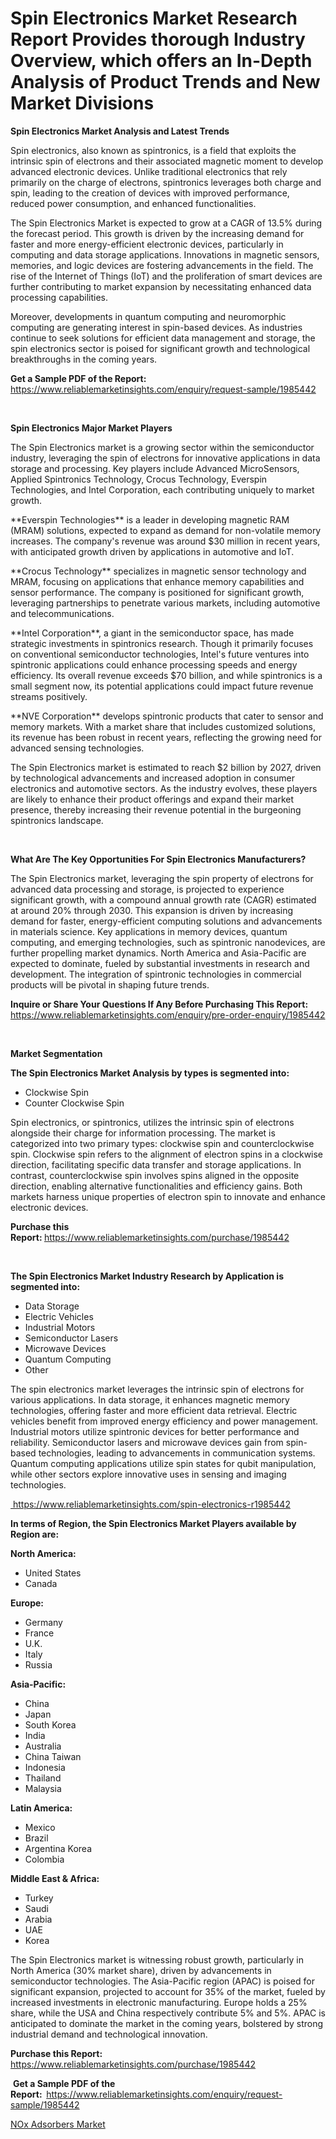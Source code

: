 <p><h1>Spin Electronics Market Research Report Provides thorough Industry Overview, which offers an In-Depth Analysis of Product Trends and New Market Divisions</h1></p><p><strong>Spin Electronics Market Analysis and Latest Trends</strong></p>
<p><p>Spin electronics, also known as spintronics, is a field that exploits the intrinsic spin of electrons and their associated magnetic moment to develop advanced electronic devices. Unlike traditional electronics that rely primarily on the charge of electrons, spintronics leverages both charge and spin, leading to the creation of devices with improved performance, reduced power consumption, and enhanced functionalities.</p><p>The Spin Electronics Market is expected to grow at a CAGR of 13.5% during the forecast period. This growth is driven by the increasing demand for faster and more energy-efficient electronic devices, particularly in computing and data storage applications. Innovations in magnetic sensors, memories, and logic devices are fostering advancements in the field. The rise of the Internet of Things (IoT) and the proliferation of smart devices are further contributing to market expansion by necessitating enhanced data processing capabilities.</p><p>Moreover, developments in quantum computing and neuromorphic computing are generating interest in spin-based devices. As industries continue to seek solutions for efficient data management and storage, the spin electronics sector is poised for significant growth and technological breakthroughs in the coming years.</p></p>
<p><strong>Get a Sample PDF of the Report:&nbsp;</strong> <a href="https://www.reliablemarketinsights.com/enquiry/request-sample/1985442?utm_campaign=2535&utm_medium=2&utm_source=Github&utm_content=ia&utm_term=10042025&utm_id=spin-electronics">https://www.reliablemarketinsights.com/enquiry/request-sample/1985442</a></p>
<p>&nbsp;</p>
<p><strong>Spin Electronics Major Market Players</strong></p>
<p><p>The Spin Electronics market is a growing sector within the semiconductor industry, leveraging the spin of electrons for innovative applications in data storage and processing. Key players include Advanced MicroSensors, Applied Spintronics Technology, Crocus Technology, Everspin Technologies, and Intel Corporation, each contributing uniquely to market growth.</p><p>**Everspin Technologies** is a leader in developing magnetic RAM (MRAM) solutions, expected to expand as demand for non-volatile memory increases. The company's revenue was around $30 million in recent years, with anticipated growth driven by applications in automotive and IoT.</p><p>**Crocus Technology** specializes in magnetic sensor technology and MRAM, focusing on applications that enhance memory capabilities and sensor performance. The company is positioned for significant growth, leveraging partnerships to penetrate various markets, including automotive and telecommunications.</p><p>**Intel Corporation**, a giant in the semiconductor space, has made strategic investments in spintronics research. Though it primarily focuses on conventional semiconductor technologies, Intel's future ventures into spintronic applications could enhance processing speeds and energy efficiency. Its overall revenue exceeds $70 billion, and while spintronics is a small segment now, its potential applications could impact future revenue streams positively.</p><p>**NVE Corporation** develops spintronic products that cater to sensor and memory markets. With a market share that includes customized solutions, its revenue has been robust in recent years, reflecting the growing need for advanced sensing technologies.</p><p>The Spin Electronics market is estimated to reach $2 billion by 2027, driven by technological advancements and increased adoption in consumer electronics and automotive sectors. As the industry evolves, these players are likely to enhance their product offerings and expand their market presence, thereby increasing their revenue potential in the burgeoning spintronics landscape.</p></p>
<p>&nbsp;</p>
<p><strong>What Are The Key Opportunities For Spin Electronics Manufacturers?</strong></p>
<p><p>The Spin Electronics market, leveraging the spin property of electrons for advanced data processing and storage, is projected to experience significant growth, with a compound annual growth rate (CAGR) estimated at around 20% through 2030. This expansion is driven by increasing demand for faster, energy-efficient computing solutions and advancements in materials science. Key applications in memory devices, quantum computing, and emerging technologies, such as spintronic nanodevices, are further propelling market dynamics. North America and Asia-Pacific are expected to dominate, fueled by substantial investments in research and development. The integration of spintronic technologies in commercial products will be pivotal in shaping future trends.</p></p>
<p><strong>Inquire or Share Your Questions If Any Before Purchasing This Report:</strong> <a href="https://www.reliablemarketinsights.com/enquiry/pre-order-enquiry/1985442?utm_campaign=2535&utm_medium=2&utm_source=Github&utm_content=ia&utm_term=10042025&utm_id=spin-electronics">https://www.reliablemarketinsights.com/enquiry/pre-order-enquiry/1985442</a></p>
<p>&nbsp;</p>
<p><strong>Market Segmentation</strong></p>
<p><strong>The Spin Electronics Market Analysis by types is segmented into:</strong></p>
<p><ul><li>Clockwise Spin</li><li>Counter Clockwise Spin</li></ul></p>
<p><p>Spin electronics, or spintronics, utilizes the intrinsic spin of electrons alongside their charge for information processing. The market is categorized into two primary types: clockwise spin and counterclockwise spin. Clockwise spin refers to the alignment of electron spins in a clockwise direction, facilitating specific data transfer and storage applications. In contrast, counterclockwise spin involves spins aligned in the opposite direction, enabling alternative functionalities and efficiency gains. Both markets harness unique properties of electron spin to innovate and enhance electronic devices.</p></p>
<p><strong>Purchase this Report:&nbsp;</strong><a href="https://www.reliablemarketinsights.com/purchase/1985442?utm_campaign=2535&utm_medium=2&utm_source=Github&utm_content=ia&utm_term=10042025&utm_id=spin-electronics">https://www.reliablemarketinsights.com/purchase/1985442</a></p>
<p>&nbsp;</p>
<p><strong>The Spin Electronics Market Industry Research by Application is segmented into:</strong></p>
<p><ul><li>Data Storage</li><li>Electric Vehicles</li><li>Industrial Motors</li><li>Semiconductor Lasers</li><li>Microwave Devices</li><li>Quantum Computing</li><li>Other</li></ul></p>
<p><p>The spin electronics market leverages the intrinsic spin of electrons for various applications. In data storage, it enhances magnetic memory technologies, offering faster and more efficient data retrieval. Electric vehicles benefit from improved energy efficiency and power management. Industrial motors utilize spintronic devices for better performance and reliability. Semiconductor lasers and microwave devices gain from spin-based technologies, leading to advancements in communication systems. Quantum computing applications utilize spin states for qubit manipulation, while other sectors explore innovative uses in sensing and imaging technologies.</p></p>
<p><a href="https://www.reliablemarketinsights.com/spin-electronics-r1985442?utm_campaign=2535&utm_medium=2&utm_source=Github&utm_content=ia&utm_term=10042025&utm_id=spin-electronics">&nbsp;https://www.reliablemarketinsights.com/spin-electronics-r1985442</a></p>
<p><strong>In terms of Region, the Spin Electronics Market Players available by Region are:</strong></p>
<p>
    <p> <strong> North America: </strong>
        <ul>
            <li>United States</li>
            <li>Canada</li>
        </ul>
        </p> 
    <p> <strong> Europe: </strong>
        <ul>
            <li>Germany</li>
            <li>France</li>
            <li>U.K.</li>
            <li>Italy</li>
            <li>Russia</li>
        </ul>
        </p> 
    <p> <strong> Asia-Pacific: </strong>
        <ul>
            <li>China</li>
            <li>Japan</li>
            <li>South Korea</li>
            <li>India</li>
            <li>Australia</li>
            <li>China Taiwan</li>
            <li>Indonesia</li>
            <li>Thailand</li>
            <li>Malaysia</li>
        </ul>
        </p> 
    <p> <strong> Latin America: </strong>
        <ul>
            <li>Mexico</li>
            <li>Brazil</li>
            <li>Argentina Korea</li>
            <li>Colombia</li>
        </ul>
        </p> 
    <p> <strong> Middle East & Africa: </strong>
        <ul>
            <li>Turkey</li>
            <li>Saudi</li>
            <li>Arabia</li>
            <li>UAE</li>
            <li>Korea</li>
        </ul>
    </p>
    </p>
<p><p>The Spin Electronics market is witnessing robust growth, particularly in North America (30% market share), driven by advancements in semiconductor technologies. The Asia-Pacific region (APAC) is poised for significant expansion, projected to account for 35% of the market, fueled by increased investments in electronic manufacturing. Europe holds a 25% share, while the USA and China respectively contribute 5% and 5%. APAC is anticipated to dominate the market in the coming years, bolstered by strong industrial demand and technological innovation.</p></p>
<p><strong>Purchase this Report: </strong><a href="https://www.reliablemarketinsights.com/purchase/1985442?utm_campaign=2535&utm_medium=2&utm_source=Github&utm_content=ia&utm_term=10042025&utm_id=spin-electronics">https://www.reliablemarketinsights.com/purchase/1985442</a></p>
<p>&nbsp;<strong>Get a Sample PDF of the Report:&nbsp;&nbsp;</strong><a href="https://www.reliablemarketinsights.com/enquiry/request-sample/1985442?utm_campaign=2535&utm_medium=2&utm_source=Github&utm_content=ia&utm_term=10042025&utm_id=spin-electronics">https://www.reliablemarketinsights.com/enquiry/request-sample/1985442</a></p>
<p><strong></strong></p>
<p><p><a href="https://github.com/sionepeppess/Market-Research-Report-List-1/blob/main/nox-adsorbers-market.md?utm_campaign=2535&utm_medium=2&utm_source=Github&utm_content=ia&utm_term=10042025&utm_id=spin-electronics">NOx Adsorbers Market</a></p></p>